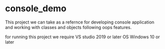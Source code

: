 # console_demo

This project we can take as a refernce for developing console application and working with classes and objects following oops features.

for running this project we require
VS studio 2019 or later
OS Windows 10 or later
